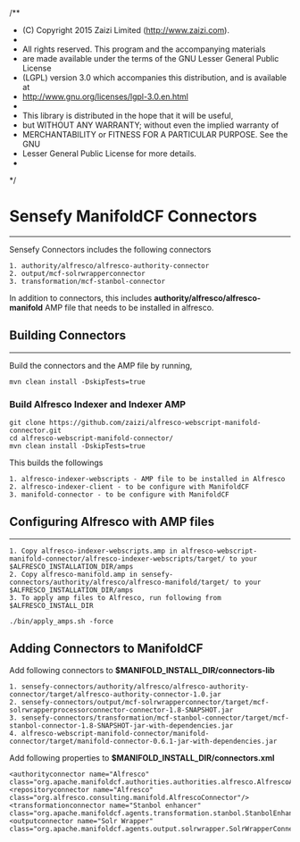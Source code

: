 /**
* (C) Copyright 2015 Zaizi Limited (http://www.zaizi.com). 
* 
* All rights reserved.  This program and the accompanying materials
* are made available under the terms of the GNU Lesser General Public License
* (LGPL) version 3.0 which accompanies this distribution, and is available at
* http://www.gnu.org/licenses/lgpl-3.0.en.html
*
* This library is distributed in the hope that it will be useful,
* but WITHOUT ANY WARRANTY; without even the implied warranty of
* MERCHANTABILITY or FITNESS FOR A PARTICULAR PURPOSE. See the GNU
* Lesser General Public License for more details.
*
*/

# Sensefy ManifoldCF Connectors
---

Sensefy Connectors includes the following connectors

```
1. authority/alfresco/alfresco-authority-connector
2. output/mcf-solrwrapperconnector
3. transformation/mcf-stanbol-connector
```

In addition to connectors, this includes **authority/alfresco/alfresco-manifold** AMP file that needs to be installed in alfresco. 


## Building Connectors
---

Build the connectors and the AMP file by running,

```
mvn clean install -DskipTests=true
```

### Build Alfresco Indexer and Indexer AMP

```
git clone https://github.com/zaizi/alfresco-webscript-manifold-connector.git 
cd alfresco-webscript-manifold-connector/
mvn clean install -DskipTests=true
```

This builds the followings

```
1. alfresco-indexer-webscripts - AMP file to be installed in Alfresco
2. alfresco-indexer-client - to be configure with ManifoldCF
3. manifold-connector - to be configure with ManifoldCF
```

## Configuring Alfresco with AMP files
---

```
1. Copy alfresco-indexer-webscripts.amp in alfresco-webscript-manifold-connector/alfresco-indexer-webscripts/target/ to your $ALFRESCO_INSTALLATION_DIR/amps
2. Copy alfresco-manifold.amp in sensefy-connectors/authority/alfresco/alfresco-manifold/target/ to your $ALFRESCO_INSTALLATION_DIR/amps
3. To apply amp files to Alfresco, run following from $ALFRESCO_INSTALL_DIR
```

```
./bin/apply_amps.sh -force
```

## Adding Connectors to ManifoldCF

Add following connectors to **$MANIFOLD_INSTALL_DIR/connectors-lib**

```
1. sensefy-connectors/authority/alfresco/alfresco-authority-connector/target/alfresco-authority-connector-1.0.jar
2. sensefy-connectors/output/mcf-solrwrapperconnector/target/mcf-solrwrapperprocessorconnector-connector-1.8-SNAPSHOT.jar
3. sensefy-connectors/transformation/mcf-stanbol-connector/target/mcf-stanbol-connector-1.8-SNAPSHOT-jar-with-dependencies.jar
4. alfresco-webscript-manifold-connector/manifold-connector/target/manifold-connector-0.6.1-jar-with-dependencies.jar
```

Add following properties to **$MANIFOLD_INSTALL_DIR/connectors.xml**

```
<authorityconnector name="Alfresco" class="org.apache.manifoldcf.authorities.authorities.alfresco.AlfrescoAuthorityConnector"/>
<repositoryconnector name="Alfresco" class="org.alfresco.consulting.manifold.AlfrescoConnector"/>
<transformationconnector name="Stanbol enhancer" class="org.apache.manifoldcf.agents.transformation.stanbol.StanbolEnhancer"/>
<outputconnector name="Solr Wrapper" class="org.apache.manifoldcf.agents.output.solrwrapper.SolrWrapperConnector"/>

```

